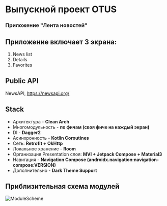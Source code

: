 #  Выпускной проект OTUS #
### Приложение "Лента новостей" ###
## Приложение включает 3 экрана: ##
1. News list
2. Details
3. Favorites

## Public API ##
NewsAPI, <https://newsapi.org/>

## Stack ##
* Архитектура - **Clean Arch**
* Многомодульность - **по фичам (своя фиче на каждый экран)**
* DI - **Dagger2**
* Асинхронность - **Kotlin Coroutines**
* Сеть: **Retrofit + OkHttp**
* Локальное хранение - **Room**
* Организация Presentation слоя: **MVI + Jetpack Compose + Material3**
* Навигация - **Navigation Compose (androidx.navigation:navigation-compose:VERSION)**
* Дополнительно - **Dark Theme Support**

## Приблизительная схема модулей ##

![ModuleScheme](https://user-images.githubusercontent.com/104722036/218265627-976135a8-3838-41a1-a9c1-7aff47a77533.png)

